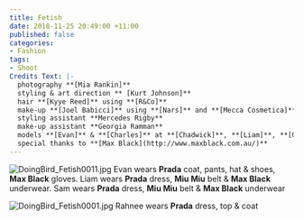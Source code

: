 ```yaml
---
title: Fetish
date: 2018-11-25 20:49:00 +11:00
published: false
categories:
- Fashion
tags:
- Shoot
Credits Text: |-
  photography **[Mia Rankin]**
  styling & art direction ** [Kurt Johnson]**
  hair **[Kyye Reed]** using **[R&Co]**
  make-up **[Joel Babicci]** using **[Nars]** and **[Mecca Cosmetica]**
  styling assistant **Mercedes Rigby**
  make-up assistant **Georgia Ramman**
  models **[Evan]** & **[Charles]** at **[Chadwick]**, **[Liam]**, **[Chris H]** & **[Hema]** at **[Debut]**, **[Ange]** & **[Honor]** at **[Kult]**, **[Emma]**, **[Josh]**, **[Sam]**, **[Steph]**. **[Adrian]**, **[Rahnee]**, **[Jo]**. **[Stefan]** & **[Peter]**
  special thanks to **[Max Black](http://www.maxblack.com.au/)**
---
```


![DoingBird_Fetish0011.jpg](/uploads/DoingBird_Fetish0011.jpg)
Evan wears **Prada** coat, pants, hat & shoes, **Max Black** gloves. Liam wears **Prada** dress, **Miu Miu** belt & **Max Black** underwear. Sam wears **Prada** dress, **Miu Miu** belt & **Max Black** underwear

![DoingBird_Fetish0001.jpg](/uploads/DoingBird_Fetish0001.jpg)
Rahnee wears **Prada** dress, top & coat


